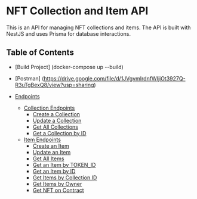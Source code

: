 # NFT Collection and Item API

This is an API for managing NFT collections and items. The API is built with NestJS and uses Prisma for database interactions.

## Table of Contents

- [Build Project] (docker-compose up --build)
- [Postman] (https://drive.google.com/file/d/1JVgvmIrdnfWIjiOt3927Q-R3uTgBexQ8/view?usp=sharing)

- [Endpoints](#endpoints)
  - [Collection Endpoints](#collection-endpoints)
    - [Create a Collection](#create-a-collection)
    - [Update a Collection](#update-a-collection)
    - [Get All Collections](#get-all-collections)
    - [Get a Collection by ID](#get-a-collection-by-id)
  - [Item Endpoints](#item-endpoints)
    - [Create an Item](#create-an-item)
    - [Update an Item](#update-an-item)
    - [Get All Items](#get-all-items)
    - [Get an Item by TOKEN_ID](#get-an-item-by-token-id)
    - [Get an Item by ID](#get-an-item-by-id)
    - [Get Items by Collection ID](#get-items-by-collection-id)
    - [Get Items by Owner](#get-items-by-owner)
    - [Get NFT on Contract](#get-nft-on-contract)
